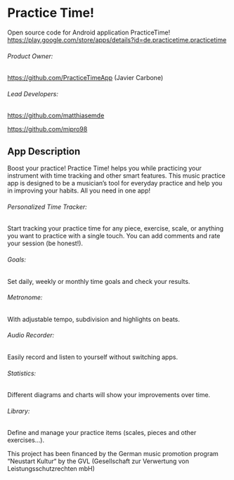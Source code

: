 # Practice Time!
Open source code for Android application PracticeTime!
https://play.google.com/store/apps/details?id=de.practicetime.practicetime

###### Product Owner:
https://github.com/PracticeTimeApp (Javier Carbone)

###### Lead Developers:
https://github.com/matthiasemde

https://github.com/mipro98

## App Description
Boost your practice! Practice Time! helps you while practicing your instrument with time tracking and other smart features.
This music practice app is designed to be a musician’s tool for everyday practice and help you in improving your habits. All you need in one app!

###### Personalized Time Tracker:
Start tracking your practice time for any piece, exercise, scale, or anything you want to practice with a single touch. You can add comments and rate your session (be honest!).
###### Goals:
Set daily, weekly or monthly time goals and check your results.
###### Metronome:
With adjustable tempo, subdivision and highlights on beats.
###### Audio Recorder:
Easily record and listen to yourself without switching apps.
###### Statistics:
Different diagrams and charts will show your improvements over time.
###### Library:
Define and manage your practice items (scales, pieces and other exercises...).

This project has been financed by the German music promotion program “Neustart Kultur“ by the GVL (Gesellschaft zur Verwertung von Leistungsschutzrechten mbH)
